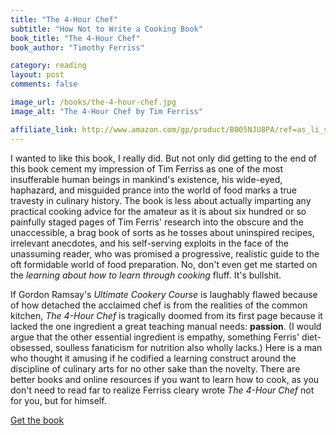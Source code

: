 ```yaml
---
title: "The 4-Hour Chef"
subtitle: "How Not to Write a Cooking Book"
book_title: "The 4-Hour Chef"
book_author: "Timothy Ferriss"

category: reading
layout: post
comments: false

image_url: /books/the-4-hour-chef.jpg
image_alt: "The 4-Hour Chef by Tim Ferriss"

affiliate_link: http://www.amazon.com/gp/product/B005NJU8PA/ref=as_li_ss_tl?ie=UTF8&camp=1789&creative=390957&creativeASIN=B005NJU8PA&linkCode=as2&tag=wikichenis-20
---
```


I wanted to like this book, I really did. But not only did getting to the end of this book cement my impression of Tim Ferriss as one of the most insufferable human beings in mankind's existence, his wide-eyed, haphazard, and misguided prance into the world of food marks a true travesty in culinary history. The book is less about actually imparting any practical cooking advice for the amateur as it is about six hundred or so painfully staged pages of Tim Ferris' research into the obscure and the unaccessible, a brag book of sorts as he tosses about uninspired recipes, irrelevant anecdotes, and his self-serving exploits in the face of the unassuming reader, who was promised a progressive, realistic guide to the oft formidable world of food preparation. No, don't even get me started on the *learning about how to learn through cooking* fluff. It's bullshit.

If Gordon Ramsay's *Ultimate Cookery Course* is laughably flawed because of how detached the acclaimed chef is from the realities of the common kitchen, *The 4-Hour Chef* is tragically doomed from its first page because it lacked the one ingredient a great teaching manual needs: **passion**. (I would argue that the other essential ingredient is empathy, something Ferris' diet-obsessed, soulless fanaticism for nutrition also wholly lacks.) Here is a man who thought it amusing if he codified a learning construct around the discipline of culinary arts for no other sake than the novelty. There are better books and online resources if you want to learn how to cook, as you don't need to read far to realize Ferriss cleary wrote *The 4-Hour Chef* not for you, but for himself.

<a class="button buy" href="{{ page.affiliate_link }}">
  Get the book
</a>
